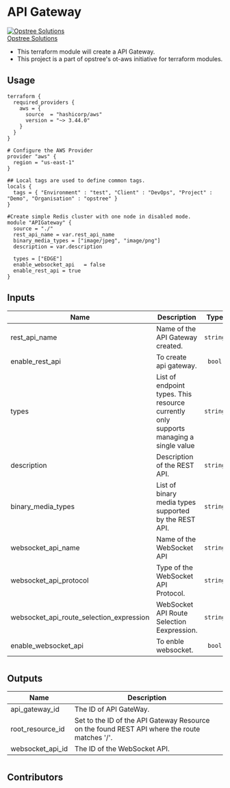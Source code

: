 # API Gateway

[![Opstree Solutions][opstree_avatar]][opstree_homepage]<br/>[Opstree Solutions][opstree_homepage] 

  [opstree_homepage]: https://opstree.github.io/
  [opstree_avatar]: https://img.cloudposse.com/200x100/https://www.opstree.com/images/og_image8.jpg
  - This terraform module will create a API Gateway.
  - This project is a part of opstree's ot-aws initiative for terraform modules.


## Usage

```
terraform {
  required_providers {
    aws = {
      source  = "hashicorp/aws"
      version = "~> 3.44.0"
    }
  }
}

# Configure the AWS Provider
provider "aws" {
  region = "us-east-1"
}

## Local tags are used to define common tags. 
locals {
  tags = { "Environment" : "test", "Client" : "DevOps", "Project" : "Demo", "Organisation" : "opstree" }
}

#Create simple Redis cluster with one node in disabled mode.
module "APIGateway" {
  source = "./"
  rest_api_name = var.rest_api_name
  binary_media_types = ["image/jpeg", "image/png"]
  description = var.description

  types = ["EDGE"]
  enable_websocket_api   = false
  enable_rest_api = true
}

```

## Inputs

| Name | Description | Type | Default | Required | Supported |
|------|-------------|:----:|---------|:--------:|:---------:|
| rest_api_name | Name of the API Gateway created. | `string` | | yes | |
| enable_rest_api | To create api gateway. | `bool` | | yes | |
| types | List of endpoint types. This resource currently only supports managing a single value | `string` | | yes | |
| description | Description of the REST API.| `string` |  | |
| binary_media_types | List of binary media types supported by the REST API. | `string` |  | yes | |
| websocket_api_name | Name of the WebSocket API | `string` |  | |
| websocket_api_protocol | Type of the WebSocket API Protocol. |`string` | `WEBSOCKET` | yes | |
| websocket_api_route_selection_expression | WebSocket API Route Selection Eexpression. | `string` | yes | |
| enable_websocket_api | To enble websocket. | `bool` | `true/false` |
#

## Outputs

| Name | Description |  
|------|-------------| 
| api_gateway_id | The ID of API GateWay. | 
| root_resource_id | Set to the ID of the API Gateway Resource on the found REST API where the route matches '/'. | 
| websocket_api_id | The ID of the WebSocket API. | 


#
## Contributors
